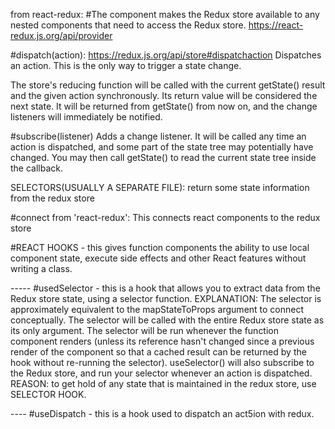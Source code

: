 from react-redux:
#The <Provider> component makes the Redux store available to any nested components that need to access the Redux store. https://react-redux.js.org/api/provider

#dispatch(action): https://redux.js.org/api/store#dispatchaction
Dispatches an action. This is the only way to trigger a state change.

The store's reducing function will be called with the current getState() result and the given action synchronously. Its return value will be considered the next state. It will be returned from getState() from now on, and the change listeners will immediately be notified.

#subscribe(listener)
Adds a change listener. It will be called any time an action is dispatched, and some part of the state tree may potentially have changed. You may then call getState() to read the current state tree inside the callback.

SELECTORS(USUALLY A SEPARATE FILE): return some state information from the redux store

#connect from 'react-redux': This connects react components to the redux store

#REACT HOOKS - this gives function components the ability to use local component state, execute side effects and other React features without writing a class.

----- #usedSelector - this is a hook that allows you to extract data from the Redux store state, using a selector function.
EXPLANATION: The selector is approximately equivalent to the mapStateToProps argument to connect conceptually. The selector will be called with the entire Redux store state as its only argument. The selector will be run whenever the function component renders (unless its reference hasn't changed since a previous render of the component so that a cached result can be returned by the hook without re-running the selector). useSelector() will also subscribe to the Redux store, and run your selector whenever an action is dispatched.
REASON: to get hold of any state that is maintained in the redux store, use SELECTOR HOOK.

---- #useDispatch - this is a hook used to dispatch an act5ion with redux.
